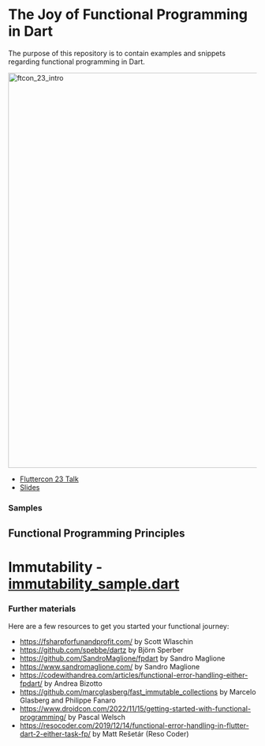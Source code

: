 # The Joy of Functional Programming in Dart


The purpose of this repository is to contain examples and snippets regarding functional programming in Dart.

<img width="800" alt="ftcon_23_intro" src="https://github.com/gerfalcon/fp_playground/assets/15221068/579f2afe-54c8-49bc-a9f1-3c95a0770613">

- [Fluttercon 23 Talk](https://fluttercon.dev/csongor-vogel/)
- [Slides](https://speakerdeck.com/gerfalcon/the-joy-of-functional-programming-in-dart-number-ftcon23)



### Samples
## Functional Programming Principles
# Immutability - [immutability_sample.dart](fp_principles/immutability_sample.dart)

### Further materials
Here are a few resources to get you started your functional journey:

- https://fsharpforfunandprofit.com/ by Scott Wlaschin
- https://github.com/spebbe/dartz by Björn Sperber
- https://github.com/SandroMaglione/fpdart by Sandro Maglione
- https://www.sandromaglione.com/ by Sandro Maglione
- https://codewithandrea.com/articles/functional-error-handling-either-fpdart/  by Andrea Bizotto
- https://github.com/marcglasberg/fast_immutable_collections by Marcelo Glasberg and Philippe Fanaro
- https://www.droidcon.com/2022/11/15/getting-started-with-functional-programming/ by Pascal Welsch
- https://resocoder.com/2019/12/14/functional-error-handling-in-flutter-dart-2-either-task-fp/ by Matt Rešetár (Reso Coder)
